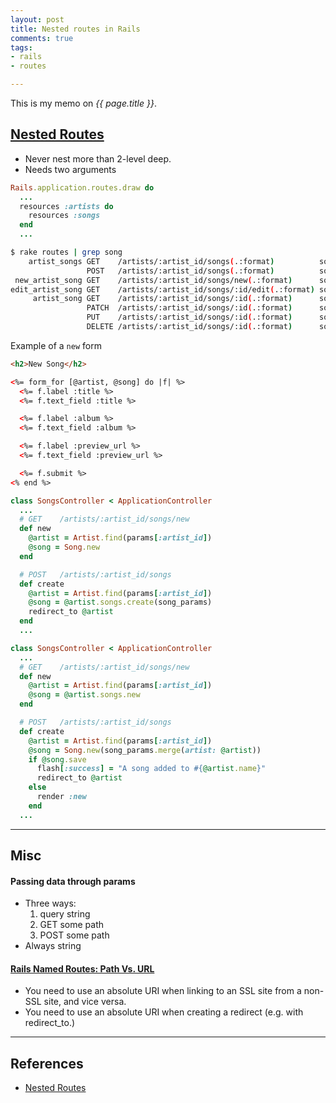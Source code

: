 ```yaml
---
layout: post
title: Nested routes in Rails
comments: true
tags:
- rails
- routes

---
```


This is my memo on *{{ page.title }}*.

 

## [Nested Routes](http://guides.rubyonrails.org/routing.html#path-and-url-helpers#nested-resources)
- Never nest more than 2-level deep.
- Needs two arguments

```rb
Rails.application.routes.draw do
  ...
  resources :artists do
    resources :songs
  end
  ...
```

```bash
$ rake routes | grep song
    artist_songs GET    /artists/:artist_id/songs(.:format)          songs#index
                 POST   /artists/:artist_id/songs(.:format)          songs#create
 new_artist_song GET    /artists/:artist_id/songs/new(.:format)      songs#new
edit_artist_song GET    /artists/:artist_id/songs/:id/edit(.:format) songs#edit
     artist_song GET    /artists/:artist_id/songs/:id(.:format)      songs#show
                 PATCH  /artists/:artist_id/songs/:id(.:format)      songs#update
                 PUT    /artists/:artist_id/songs/:id(.:format)      songs#update
                 DELETE /artists/:artist_id/songs/:id(.:format)      songs#destroy
```

Example of a `new` form

```html
<h2>New Song</h2>

<%= form_for [@artist, @song] do |f| %>
  <%= f.label :title %>
  <%= f.text_field :title %>

  <%= f.label :album %>
  <%= f.text_field :album %>

  <%= f.label :preview_url %>
  <%= f.text_field :preview_url %>

  <%= f.submit %>
<% end %>
```

```rb
class SongsController < ApplicationController
  ...
  # GET    /artists/:artist_id/songs/new
  def new
    @artist = Artist.find(params[:artist_id])
    @song = Song.new
  end

  # POST   /artists/:artist_id/songs
  def create
    @artist = Artist.find(params[:artist_id])
    @song = @artist.songs.create(song_params)
    redirect_to @artist
  end
  ...
```

```rb
class SongsController < ApplicationController
  ...
  # GET    /artists/:artist_id/songs/new
  def new
    @artist = Artist.find(params[:artist_id])
    @song = @artist.songs.new
  end

  # POST   /artists/:artist_id/songs
  def create
    @artist = Artist.find(params[:artist_id])
    @song = Song.new(song_params.merge(artist: @artist))
    if @song.save
      flash[:success] = "A song added to #{@artist.name}"
      redirect_to @artist
    else
      render :new
    end
  ...
```

---

## Misc

#### Passing data through params

- Three ways:
  1. query string
  2. GET some path
  3. POST some path
- Always string

#### [Rails Named Routes: Path Vs. URL](https://www.viget.com/articles/rails-named-routes-path-vs-url)

- You need to use an absolute URI when linking to an SSL site from a non-SSL site, and vice versa.
- You need to use an absolute URI when creating a redirect (e.g. with redirect_to.)

---

## References

- [Nested Routes](http://guides.rubyonrails.org/routing.html#path-and-url-helpers#nested-resources)
